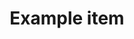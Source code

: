 ---
title: Example item
price: 11.99
description: >
  Blanditiis, id veritatis molestias cupiditate quisquam deserunt aperiam consectetur minima doloribus porro assumenda excepturi ipsam eaque, alias odit illo vel debitis adipisci.
---